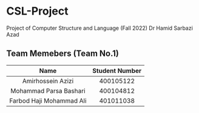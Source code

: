 # CSL-Project
Project of Computer Structure and Language (Fall 2022)
Dr Hamid Sarbazi Azad
## Team Memebers (Team No.1)
| Name | Student Number |
|:----:|:--------------:|
| Amirhossein Azizi | 400105122 |
| Mohammad Parsa Bashari | 400104812 |
| Farbod Haji Mohammad Ali | 401011038 |
